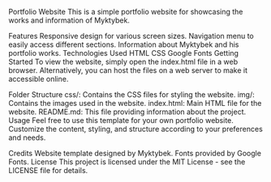 Portfolio Website
This is a simple portfolio website for showcasing the works and information of Myktybek.

Features
Responsive design for various screen sizes.
Navigation menu to easily access different sections.
Information about Myktybek and his portfolio works.
Technologies Used
HTML
CSS
Google Fonts
Getting Started
To view the website, simply open the index.html file in a web browser. Alternatively, you can host the files on a web server to make it accessible online.

Folder Structure
css/: Contains the CSS files for styling the website.
img/: Contains the images used in the website.
index.html: Main HTML file for the website.
README.md: This file providing information about the project.
Usage
Feel free to use this template for your own portfolio website. Customize the content, styling, and structure according to your preferences and needs.

Credits
Website template designed by Myktybek.
Fonts provided by Google Fonts.
License
This project is licensed under the MIT License - see the LICENSE file for details.

